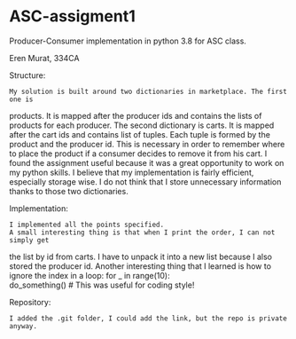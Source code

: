# ASC-assigment1
Producer-Consumer implementation in python 3.8 for ASC class.

Eren Murat, 334CA

Structure:

    My solution is built around two dictionaries in marketplace. The first one is
products. It is mapped after the producer ids and contains the lists of products
for each producer. The second dictionary is carts. It is mapped after the cart ids
and contains list of tuples. Each tuple is formed by the product and the producer id.
This is necessary in order to remember where to place the product if a consumer
decides to remove it from his cart.
    I found the assignment useful because it was a great opportunity to work
on my python skills.
    I believe that my implementation is fairly efficient, especially storage wise.
I do not think that I store unnecessary information thanks to those two dictionaries.


Implementation:

    I implemented all the points specified.
    A small interesting thing is that when I print the order, I can not simply get
the list by id from carts. I have to unpack it into a new list because I also stored
the producer id.
    Another interesting thing that I learned is how to ignore the index in a loop:
                for _ in range(10):     
                    do_something() # This was useful for coding style!


Repository:

    I added the .git folder, I could add the link, but the repo is private anyway.